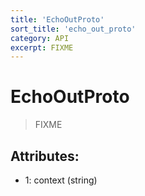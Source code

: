 ```yaml
---
title: 'EchoOutProto'
sort_title: 'echo_out_proto'
category: API
excerpt: FIXME
---
```


# EchoOutProto

> FIXME

## Attributes:

- 1: context (string)

